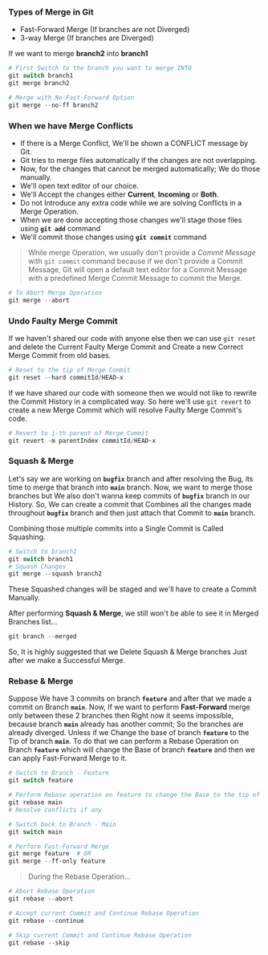 ### Types of Merge in Git

- Fast-Forward Merge (If branches are not Diverged)
- 3-way Merge (If branches are Diverged)

If we want to merge **branch2** into **branch1**

```ps1
# First Switch to the branch you want to merge INTO
git switch branch1
git merge branch2

# Merge with No-Fast-Forward Option
git merge --no-ff branch2
```

### When we have Merge Conflicts

- If there is a Merge Conflict, We'll be shown a CONFLICT message by Git.
- Git tries to merge files automatically if the changes are not overlapping.
- Now, for the changes that cannot be merged automatically; We do those manually.
- We'll open text editor of our choice.
- We'll Accept the changes either **Current**, **Incoming** or **Both**.
- Do not Introduce any extra code while we are solving Conflicts in a Merge Operation.
- When we are done accepting those changes we'll stage those files using **`git add`** command
- We'll commit those changes using **`git commit`** command

> While merge Operation, we usually don't provide a _Commit Message_ with `git commit` command because if we don't provide a Commit Message, Git will open a default text editor for a Commit Message with a predefined Merge Commit Message to commit the Merge.

```ps1
# To Abort Merge Operation
git merge --abort
```

### Undo Faulty Merge Commit

If we haven't shared our code with anyone else then we can use `git reset` and delete the Current Faulty Merge Commit and Create a new Correct Merge Commit from old bases.

```ps1
# Reset to the tip of Merge Commit
git reset --hard commitId/HEAD~x
```

If we have shared our code with someone then we would not like to rewrite the Commit History in a complicated way. So here we'll use `git revert` to create a new Merge Commit which will resolve Faulty Merge Commit's code.

```ps1
# Revert to i-th parent of Merge Commit
git revert -m parentIndex commitId/HEAD~x
```

### Squash & Merge

Let's say we are working on **`bugfix`** branch and after resolving the Bug, its time to merge that branch into **`main`** branch. Now, we want to merge those branches but We also don't wanna keep commits of **`bugfix`** branch in our History. So, We can create a commit that Combines all the changes made throughout **`bugfix`** branch and then just attach that Commit to **`main`** branch.

Combining those multiple commits into a Single Commit is Called Squashing.

```ps1
# Switch to branch1
git switch branch1
# Squash Changes
git merge --squash branch2
```

These Squashed changes will be staged and we'll have to create a Commit Manually.

After performing **Squash & Merge**, we still won't be able to see it in Merged Branches list...

```ps1
git branch --merged
```

So, It is highly suggested that we Delete Squash & Merge branches Just after we make a Successful Merge.

### Rebase & Merge

Suppose We have 3 commits on branch **`feature`** and after that we made a commit on Branch **`main`**. Now, If we want to perform **Fast-Forward** merge only between these 2 branches then Right now it seems impossible, because branch **`main`** already has another commit; So the branches are already diverged. Unless if we Change the base of branch **`feature`** to the Tip of branch **`main`**. To do that we can perform a Rebase Operation on Branch **`feature`** which will change the Base of branch **`feature`** and then we can apply Fast-Forward Merge to it.

```ps1
# Switch to Branch - Feature
git switch feature

# Perform Rebase operation on feature to change the Base to the tip of branch main
git rebase main
# Resolve conflicts if any

# Switch back to Branch - Main
git switch main

# Perform Fast-Forward Merge
git merge feature  # OR
git merge --ff-only feature
```

> During the Rebase Operation...

```ps1
# Abort Rebase Operation
git rebase --abort

# Accept current Commit and Continue Rebase Operation
git rebase --continue

# Skip current Commit and Continue Rebase Operation
git rebase --skip
```
